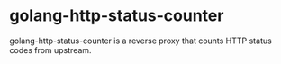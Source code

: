 # golang-http-status-counter

golang-http-status-counter is a reverse proxy that counts HTTP status codes from upstream.